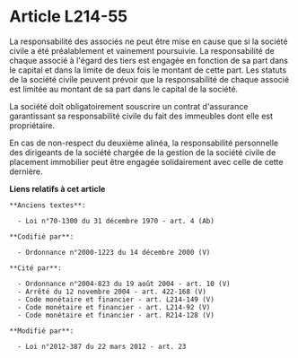 # Article L214-55

La responsabilité des associés ne peut être mise en cause que si la société civile a été préalablement et vainement
poursuivie. La responsabilité de chaque associé à l'égard des tiers est engagée en fonction de sa part dans le capital et
dans la limite de deux fois le montant de cette part. Les statuts de la société civile peuvent prévoir que la responsabilité
de chaque associé est limitée au montant de sa part dans le capital de la société.

La société doit obligatoirement souscrire un contrat d'assurance garantissant sa responsabilité civile du fait des immeubles
dont elle est propriétaire.

En  cas de non-respect du deuxième alinéa, la responsabilité personnelle  des dirigeants de la société chargée de la gestion
de la société civile  de placement immobilier peut être engagée solidairement avec celle de  cette dernière.

**Liens relatifs à cet article**

	**Anciens textes**:

	  - Loi n°70-1300 du 31 décembre 1970 - art. 4 (Ab)

	**Codifié par**:

	  - Ordonnance n°2000-1223 du 14 décembre 2000 (V)

	**Cité par**:

	  - Ordonnance n°2004-823 du 19 août 2004 - art. 10 (V)
	  - Arrêté du 12 novembre 2004 - art. 422-168 (V)
	  - Code monétaire et financier - art. L214-149 (V)
	  - Code monétaire et financier - art. L214-92 (V)
	  - Code monétaire et financier - art. R214-128 (V)

	**Modifié par**:

	  - Loi n°2012-387 du 22 mars 2012 - art. 23
